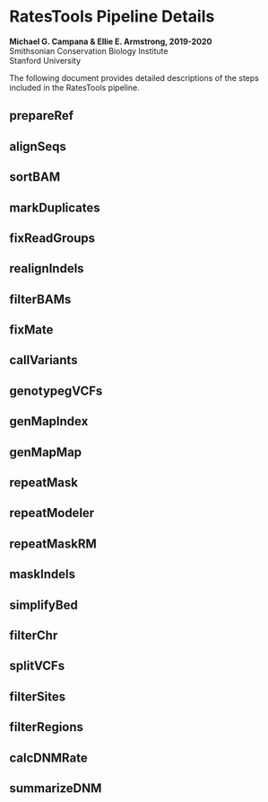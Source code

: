 # RatesTools Pipeline Details  

__Michael G. Campana & Ellie E. Armstrong, 2019-2020__  
Smithsonian Conservation Biology Institute  
Stanford University  

The following document provides detailed descriptions of the steps included in the RatesTools pipeline.  

## prepareRef  

## alignSeqs  

## sortBAM  

## markDuplicates  

## fixReadGroups  

## realignIndels  

## filterBAMs  

## fixMate  

## callVariants  

## genotypegVCFs  

## genMapIndex  

## genMapMap  

## repeatMask  

## repeatModeler  

## repeatMaskRM  

## maskIndels  

## simplifyBed  

## filterChr  

## splitVCFs  

## filterSites  

## filterRegions  

## calcDNMRate 

## summarizeDNM  
